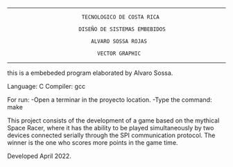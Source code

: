 ________________________________________________________________________________

                            TECNOLOGICO DE COSTA RICA                           

                           DISEÑO DE SISTEMAS EMBEBIDOS                         

                               ALVARO SOSSA ROJAS                                                       

                                 VECTOR GRAPHIC      
                                    
________________________________________________________________________________



this is a embebeded program elaborated by Alvaro Sossa.

Language: C
Compiler: gcc

For run:
	-Open a terminar in the proyecto location.
	-Type the command: make


This project consists of the development of a game based on the mythical Space Racer, where it has the ability to be played simultaneously by two devices connected serially through the SPI communication protocol.
The winner is the one who scores more points in the game time.

Developed April 2022.


